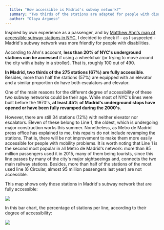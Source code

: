 ```yaml
---
  title: "How accessible is Madrid's subway network?"
  summary: "Two thirds of the stations are adapted for people with disabilities. However, 12% are still only accessible through stairs. Most of those stations are located in the central area of Madrid, and they belong to the oldest lines. There are construction works planned (summer 2016), but they do not include revamping the stations."
  author: "Olaya Argueso"
---
```


Inspired by own experience as a passenger, and by [Matthew Ahn's map of accessible subway stations in NYC](https://www.dnainfo.com/new-york/20150608/bushwick/map-subway-map-showing-only-wheelchair-accessible-stations), I decided to check if - as I suspected - Madrid's subway network was more friendly for people with disabilities.

According to Ahn's account, **less than 20% of NYC's underground stations can be accessed** if using a wheelchair (or trying to move around the city with a baby in a stroller). That is, roughly 100 out of 490.

**In Madrid, two thirds of the 275 stations (67%) are fully accessible**. Besides, more than half the stations (57%) are equipped with an elevator and a similar proportion do have both escalators and elevator.

One of the main reasons for the different degree of accessibility of these two subway networks could be their age. While most of NYC's lines were built before the 1970's, **at least 45% of Madrid's underground stops have opened or have been fully revamped during the 2000's**.

However, there are still 34 stations (12%) with neither elevator nor escalators. Eleven of these belong to Line 1, the oldest, which is undergoing major construction works this summer. Nonetheless, as Metro de Madrid press office has explained to me, this repairs do not include revamping the stations. That is, there will be not improvement to make them more easily accessible for people with mobility problems. It is worth noting that Line 1 is the second most popular in all Metro de Madrid's network: more than 85 million passengers used it in 2015, many of them being tourists, since this line passes by many of the city's major sightseeings and, connects the two main railway stations. Besides, more than half of the stations of the most used line (6 Circular, almost 95 million passengers last year) are not accessible.

This map shows only those stations in Madrid's subway network that are fully accessible:

![](viz/plano_wheelchairs_general.png)

In this bar chart, the percentage of stations per line, according to their degree of accessibility:

![](viz/accessiblity-per-line.png)
